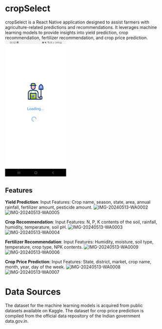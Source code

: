 # cropSelect
cropSelect is a React Native application designed to assist farmers with agriculture-related predictions and recommendations. It leverages machine learning models to provide insights into yield prediction, crop recommendation, fertilizer recommendation, and crop price prediction.
<img src="https://github.com/manthankhawse/cropSelect/blob/main/Images/IMG-20240423-WA0001.jpg?raw=true" width="200" />

## Features

**Yield Prediction**:
Input Features: Crop name, season, state, area, annual rainfall, fertilizer amount, pesticide amount.
![IMG-20240513-WA0002](https://github.com/manthankhawse/cropSelect/assets/86763361/fea0a267-c6ee-4762-8c26-e02c1617e756) ![IMG-20240513-WA0005](https://github.com/manthankhawse/cropSelect/assets/86763361/5ef57759-8c76-490a-835d-583c5581591d)


**Crop Recommendation**:
Input Features: N, P, K contents of the soil, rainfall, humidity, temperature, soil pH.
![IMG-20240513-WA0003](https://github.com/manthankhawse/cropSelect/assets/86763361/1ce8ad68-7aaf-4324-98d7-3083d073c9a6) ![IMG-20240513-WA0004](https://github.com/manthankhawse/cropSelect/assets/86763361/0421bd0b-96cc-4674-a74d-b3e1145bdc08)



**Fertilizer Recommendation**:
Input Features: Humidity, moisture, soil type, temperature, crop type, NPK contents.
![IMG-20240513-WA0009](https://github.com/manthankhawse/cropSelect/assets/86763361/51c832e6-5ca5-4241-a123-313f84dded88) ![IMG-20240513-WA0006](https://github.com/manthankhawse/cropSelect/assets/86763361/12fd1ca2-fa8b-48b2-9e2b-97446e28a284)




**Crop Price Prediction**:
Input Features: State, district, market, crop name, month, year, day of the week.
![IMG-20240513-WA0008](https://github.com/manthankhawse/cropSelect/assets/86763361/fdd5c77b-8a09-45f3-b70b-a8af4c44eac1) ![IMG-20240513-WA0007](https://github.com/manthankhawse/cropSelect/assets/86763361/3e83e904-1c6b-48ca-8b75-420281cc6c49)


# Data Sources
The dataset for the machine learning models is acquired from public datasets available on Kaggle.
The dataset for crop price prediction is compiled from the official data repository of the Indian government data.gov.in.

